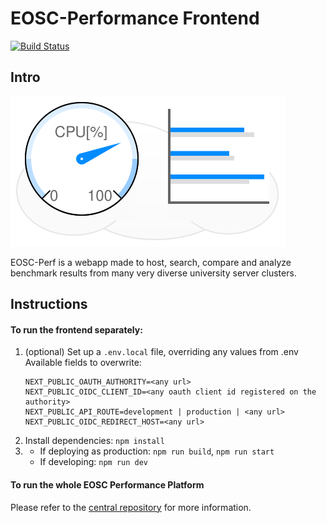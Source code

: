 # EOSC-Performance Frontend

[![Build Status](https://jenkins.eosc-synergy.eu/job/eosc-synergy-org/job/eosc-perf-frontend/job/main/badge/icon)](https://jenkins.eosc-synergy.eu/job/eosc-synergy-org/job/eosc-perf-frontend/job/main/)

## Intro

![](public/images/eosc-perf-logo.4.svg)

EOSC-Perf is a webapp made to host, search, compare and analyze benchmark results from many very diverse university
server clusters.

## Instructions

#### To run the frontend separately:

1. (optional) Set up a `.env.local` file, overriding any values from .env
   Available fields to overwrite: 
   ```
   NEXT_PUBLIC_OAUTH_AUTHORITY=<any url>
   NEXT_PUBLIC_OIDC_CLIENT_ID=<any oauth client id registered on the authority>
   NEXT_PUBLIC_API_ROUTE=development | production | <any url>
   NEXT_PUBLIC_OIDC_REDIRECT_HOST=<any url>
   ```
2. Install dependencies: `npm install`
3. - If deploying as production: `npm run build`, `npm run start`
   - If developing: `npm run dev`

#### To run the whole EOSC Performance Platform

Please refer to the [central repository](https://github.com/EOSC-synergy/eosc-perf) for more information.
